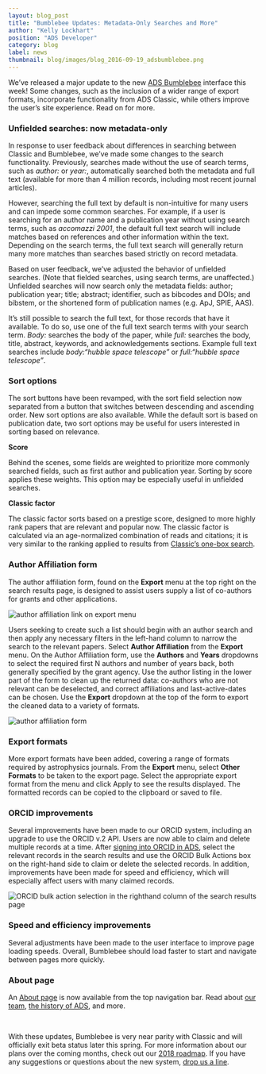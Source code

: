 ```yaml
---
layout: blog_post
title: "Bumblebee Updates: Metadata-Only Searches and More"
author: "Kelly Lockhart"
position: "ADS Developer"
category: blog
label: news
thumbnail: blog/images/blog_2016-09-19_adsbumblebee.png
---
```


We’ve released a major update to the new [ADS Bumblebee](https://ui.adsabs.harvard.edu/) interface this week! Some changes, such as the inclusion of a wider range of export formats, incorporate functionality from ADS Classic, while others improve  the user’s site experience. Read on for more.

### Unfielded searches: now metadata-only
In response to user feedback about differences in searching between Classic and Bumblebee, we’ve made some changes to the search functionality. Previously, searches made without the use of search terms, such as *author:* or *year:*, automatically searched both the metadata and full text (available for more than 4 million records, including most recent journal articles). 

However, searching the full text by default is non-intuitive for many users and can impede some common searches. For example, if a user is searching for an author name and a publication year without using search terms, such as *accomazzi 2001*, the default full text search will include matches based on references and other information within the text. Depending on the search terms, the full text search will generally return many more matches than searches based strictly on record metadata.

Based on user feedback, we’ve adjusted the behavior of unfielded searches. (Note that fielded searches, using search terms, are unaffected.) Unfielded searches will now search only the metadata fields: author; publication year; title; abstract; identifier, such as bibcodes and DOIs; and bibstem, or the shortened form of publication names (e.g. ApJ, SPIE, AAS). 

It’s still possible to search the full text, for those records that have it available. To do so, use one of the full text search terms with your search term. *Body:* searches the body of the paper, while *full:* searches the body, title, abstract, keywords, and acknowledgements sections. Example full text searches include *body:&ldquo;hubble space telescope”* or *full:&ldquo;hubble space telescope”*.

### Sort options
The sort buttons have been revamped, with the sort field selection now separated from a button that switches between descending and ascending order. New sort options are also available. While the default sort is based on publication date, two sort options may be useful for users interested in sorting based on relevance.

**Score**

Behind the scenes, some fields are weighted to prioritize more commonly searched fields, such as first author and publication year. Sorting by score applies these weights. This option may be especially useful in unfielded searches.

**Classic factor**

The classic factor sorts based on a prestige score, designed to more highly rank papers that are relevant and popular now. The classic factor is calculated via an age-normalized combination of reads and citations; it is very similar to the ranking applied to results from [Classic’s one-box search](http://adsabs.harvard.edu/).

### Author Affiliation form
The author affiliation form, found on the **Export** menu at the top right on the search results page, is designed to assist users supply a list of co-authors for grants and other applications.

<img src="{{site.baseurl}}/blog/images/author-affiliation-1.png" alt="author affiliation link on export menu" class="img-responsive">

Users seeking to create such a list should begin with an author search and then apply any necessary filters in the left-hand column to narrow the search to the relevant papers. Select **Author Affiliation** from the **Export** menu. On the Author Affiliation form, use the **Authors** and **Years** dropdowns to select the required first N authors and number of years back, both generally specified by the grant agency. Use the author listing in the lower part of the form to clean up the returned data: co-authors who are not relevant can be deselected, and correct affiliations and last-active-dates can be chosen. Use the **Export** dropdown at the top of the form to export the cleaned data to a variety of formats.

<img src="{{site.baseurl}}/blog/images/author-affiliation-2.png" alt="author affiliation form" class="img-responsive">

### Export formats
More export formats have been added, covering a range of formats required by astrophysics journals. From the **Export** menu, select **Other Formats** to be taken to the export page. Select the appropriate export format from the menu and click Apply to see the results displayed. The formatted records can be copied to the clipboard or saved to file.

### ORCID improvements
Several improvements have been made to our ORCID system, including an upgrade to use the ORCID v.2 API. Users are now able to claim and delete multiple records at a time. After [signing into ORCID in ADS](../help/orcid/claiming-papers), select the relevant records in the search results and use the ORCID Bulk Actions box on the right-hand side to claim or delete the selected records. In addition, improvements have been made for speed and efficiency, which will especially affect users with many claimed records. 

<img src="{{site.baseurl}}/blog/images/orcid-bulk-action.png" alt="ORCID bulk action selection in the righthand column of the search results page" class="img-responsive">

### Speed and efficiency improvements
Several adjustments have been made to the user interface to improve page loading speeds. Overall, Bumblebee should load faster to start and navigate between pages more quickly.

### About page
An [About page](https://ui.adsabs.harvard.edu/about/) is now available from the top navigation bar. Read about [our team](https://ui.adsabs.harvard.edu/about/team/), [the history of ADS](https://ui.adsabs.harvard.edu/about/history/), and more. 

<br/>

With these updates, Bumblebee is very near parity with Classic and will officially exit beta status later this spring. For more information about our plans over the coming months, check out our [2018 roadmap](../blog/roadmap). If you have any suggestions or questions about the new system, [drop us a line](mailto:adshelp@cfa.harvard.edu).
